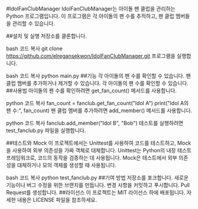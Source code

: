 #IdolFanClubManager
IdolFanClubManager는 아이돌 팬 클럽을 관리하는 Python 프로그램입니다. 이 프로그램은 각 아이돌의 팬 수를 추적하고, 팬 클럽 멤버들을 관리할 수 있습니다.

##설치 및 실행
저장소를 클론합니다.

bash
코드 복사
git clone https://github.com/elregansekwon/IdolFanClubManager.git
프로그램을 실행합니다.

bash
코드 복사
python main.py
##기능
각 아이돌의 팬 수를 확인할 수 있습니다.
팬 클럽 멤버를 추가하거나 제거할 수 있습니다.
각 아이돌의 팬 수를 확인할 수 있습니다.
##사용법
아이돌의 팬 수를 확인하려면 get_fan_count() 메서드를 사용합니다.

python
코드 복사
fan_count = fanclub.get_fan_count("Idol A")
print("Idol A의 팬 수:", fan_count)
팬 클럽 멤버를 추가하려면 add_member() 메서드를 사용합니다.

python
코드 복사
fanclub.add_member("Idol B", "Bob")
테스트를 실행하려면 test_fanclub.py 파일을 실행합니다.

##테스트와 Mock
이 프로젝트에서는 Unittest를 사용하여 코드를 테스트하고, Mock을 사용하여 외부 의존성을 가짜 객체로 대체합니다. Unittest는 Python의 내장 테스트 프레임워크로, 코드의 동작을 검증하는 데 사용됩니다. Mock은 테스트에서 외부 의존성을 대체하거나 모의 객체를 생성할 때 사용됩니다.

bash
코드 복사
python test_fanclub.py
##기여 방법
저장소를 포크합니다.
새로운 기능이나 버그 수정을 위한 브랜치를 만듭니다.
변경 사항을 커밋하고 푸시합니다.
Pull Request를 생성합니다.
##라이선스
이 프로젝트는 MIT 라이선스 하에 배포됩니다. 자세한 내용은 LICENSE 파일을 참조하세요.
